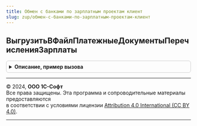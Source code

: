 ```yaml
---
title: Обмен с банками по зарплатным проектам клиент
slug: zup/обмен-с-банками-по-зарплатным-проектам-клиент
---
```



## ВыгрузитьВФайлПлатежныеДокументыПеречисленияЗарплаты
<details style="margin: 1em 0; padding: 0.5em; border: 1px solid #ccc; border-radius: 6px;">

<summary style="font-weight: bold; cursor: pointer;">Описание, пример вызова</summary>

```bsl

// Выгружает файл обмена с банком по платежному документу, который объединяет ведомости в банк.
//
// Параметры:
//		ПлатежныеДокументы  - Массив           - платежные документы (ДокументСсылка).
//		Форма               - ФормаКлиентскогоПриложения - форма, из которой производится выгрузка файла.
//
Процедура ВыгрузитьВФайлПлатежныеДокументыПеречисленияЗарплаты(ПлатежныеДокументы, Форма) Экспорт
```

Пример вызова
```bsl
ОбменСБанкамиПоЗарплатнымПроектамКлиент.ВыгрузитьВФайлПлатежныеДокументыПеречисленияЗарплаты(ПлатежныеДокументы, Форма) 
```
</details>

---

© 2024, **ООО 1С-Софт**  
Все права защищены. Эта программа и сопроводительные материалы предоставляются  
в соответствии с условиями лицензии [Attribution 4.0 International (CC BY 4.0)](https://creativecommons.org/licenses/by/4.0/legalcode).

---
